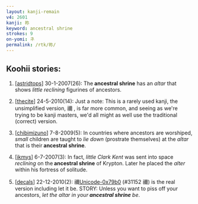 ```yaml
---
layout: kanji-remain
v4: 2601
kanji: 祢
keyword: ancestral shrine
strokes: 9
on-yomi: ネ
permalink: /rtk/祢/
---
```


## Koohii stories: 

1) [<a href="http://kanji.koohii.com/profile/astridtops">astridtops</a>] 30-1-2007(26): The<strong> ancestral shrine</strong> has an <em>altar</em> that shows <em>little</em> <em>reclining</em> figurines of ancestors.

2) [<a href="http://kanji.koohii.com/profile/thecite">thecite</a>] 24-5-2010(14): Just a note: This is a rarely used kanji, the unsimplified version, 禰 , is far more common, and seeing as we&#039;re trying to be kanji masters, we&#039;d all might as well use the traditional (correct) version.

3) [<a href="http://kanji.koohii.com/profile/chibimizuno">chibimizuno</a>] 7-8-2009(5): In countries where ancestors are worshiped, <em>small</em> children are taught to <em>lie down</em> (prostrate themselves) at the <em>altar</em> that is their<strong> ancestral shrine</strong>.

4) [<a href="http://kanji.koohii.com/profile/ikmys">ikmys</a>] 6-7-2007(3): In fact, <em>little Clark Kent</em> was sent into space <em>reclining</em> on the<strong> ancestral shrine</strong> of Krypton. Later he placed the <em>alter</em> within his fortress of solitude.

5) [<a href="http://kanji.koohii.com/profile/decals">decals</a>] 22-12-2010(2): 禰<a href="http://kanji.koohii.com/study/kanji/31152">Unicode-0x79b0</a> (#31152 禰) is the real version including let it be. STORY: Unless you want to piss off your ancestors, <em>let the altar in your<strong> ancestral shrine</strong> be</em>.

